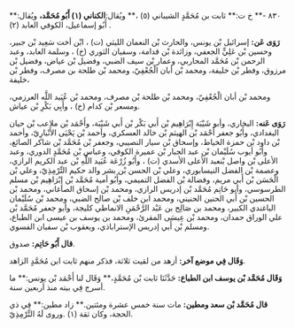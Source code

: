 ٨٣٠ -** خ ت:** ثابت بن مُحَمَّدٍ الشيباني (٥) ،** ويُقال:**الكناني (١) أَبُو مُحَمَّد،** ويُقال:** أَبُو إسماعيل، الكوفي العابد (٢) .

**رَوَى عَن:** إسرائيل بْن يونس، والحارث بْن النعمان الليثي (ت) ، ابْن أخت سَعِيد بْن جبير، وحسين بْن عَلِيٍّ الجعفي، وزائدة بْن قدامة، وسفيان الثوري (خ) ، وسلمة العابد، وعبد الرحمن بْن مُحَمَّد المحاربي، وعمار بْن سيف الضبي، وفضيل بْن عياض، وفضيل بْن مرزوق، وفطر بْن خليفة، ومحمد بْن أبان الْجُعْفِيّ، ومحمد بْن طلحة بن مصرف، وفطر بْن خليفة،

ومحمد بْن أبان الْجُعْفِيّ، ومحمد بْن طلحة بْن مصرف، ومحمد بْن عُبَيد اللَّه العرزمي، ومسعر بْن كدام (خ) ، وأَبِي بَكْرِ بْن عياش.

**رَوَى عَنه:** البخاري، وأبو شَيْبَة إِبْرَاهِيم بْن أَبي بَكْر بْن أَبي شَيْبَة، وأَحْمَد بْن ملاعب بْن حيان البغدادي، وأَبُو جعفر أَحْمَد بْن الهيثم بْن خالد العسكري، وأحمد بْن يَحْيَى الأَنْبارِيّ، وأحمد بْن داود بْن حمزة الخياط، وإسحاق بْن سيار النصيبي، وجعفر بْن مُحَمَّد بْن شاكر الصائغ، وأَبُو أيوب سُلَيْمان بْن عبد الجبار بْن عميرة الكوفي، وعباس بْن مُحَمَّدٍ الدوري، وعبد الأعلى بْن واصل بْنعبد الأعلى الأسدي (ت) ، وأَبُو زُرْعَة عُبَيد اللَّهِ بْن عبد الكريم الرازي، وعصمة بْن الفضل النيسابوري، وعلي بْن الحسن بْن بشر والد حكيم التِّرْمِذِيّ، وعلي بْن الْحَسَن بْن أَبي مريم، وفضالة بْن الفضل التميمي، وأَبُو أمية مُحَمَّد بْن إِبْرَاهِيم بْن مسلم الطرسوسي، وأبو حَاتِم مُحَمَّد بْن إدريس الرازي، ومحمد بْن إسحاق الصاغاني، ومحمد بْن الحسين بْن أَبي الحنين الحنيني، ومحمد ابن خلف بْن صالح الضبي، ومحمد بْن سُلَيْمان الباغندي الكبير، ومحمد بن صَالِح بن عَبْد الرَّحْمَنِ الانماطي كليجة، وأبو جعفر مُحَمَّد بْن علي الوراق حمدان، ومحمد بْن عِيسَى المقرئ، ومحمد بن يوسف بن عيسى ابن الطباع، ومسلم بْن أَبي إدريس الإستراباذي، ويعقوب بْن سفيان الفسوي.

**قال أَبُو حَاتِم:** صدوق.

**وَقَال فِي موضع آخر:** أزهد من لقيت ثلاثة، فذكر منهم ثابت ابن مُحَمَّدٍ الزاهد.

**وَقَال مُحَمَّد بْن يوسف ابن الطباع:** حَدَّثَنَا ثابت بْن مُحَمَّدٍ،** وَقَال لنا أَحْمَد بْن يونس:** ما أسرج فِي بيته منذ أربعين سنة.

**قال مُحَمَّد بْن سعد ومطين:** مات سنة خمس عشرة ومئتين.** زاد مطين:** فِي ذي الحجة، وكان ثقة (١) .وروى لَهُ التِّرْمِذِيّ.
